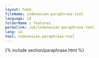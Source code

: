 ```yaml
---
layout: home
fileName: indonesian-paraphrase-tool
language: id
folderName : features
permalink: /uk/indonesian-paraphrase-tool
lang: uk
tool: indonesian-paraphrase-tool
---
```

{% include section/paraphrase.html %}